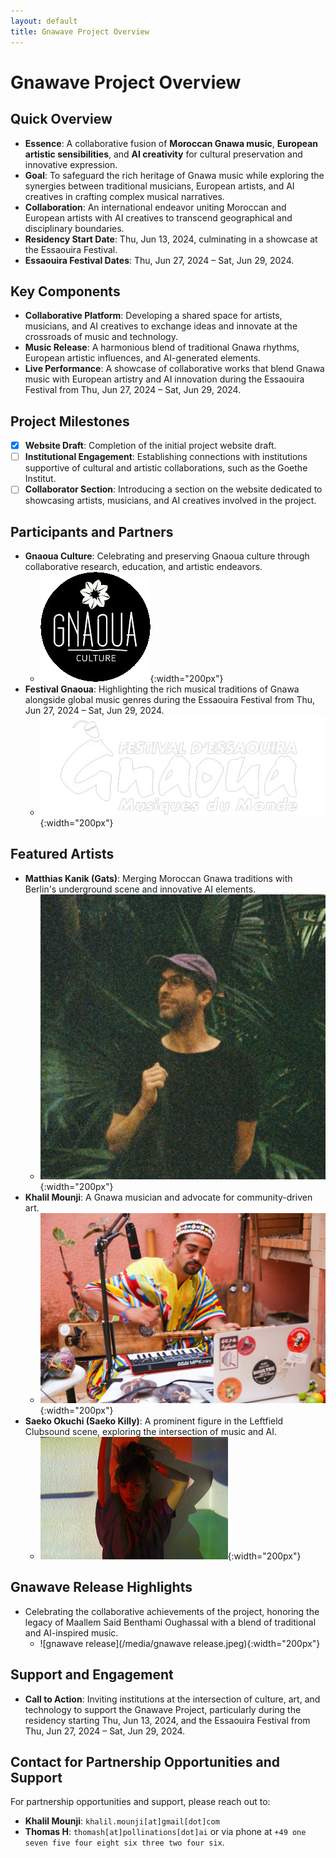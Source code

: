 ```yaml
---
layout: default
title: Gnawave Project Overview
---
```


# **Gnawave Project Overview**

## **Quick Overview**

- **Essence**: A collaborative fusion of **Moroccan Gnawa music**, **European artistic sensibilities**, and **AI creativity** for cultural preservation and innovative expression.
- **Goal**: To safeguard the rich heritage of Gnawa music while exploring the synergies between traditional musicians, European artists, and AI creatives in crafting complex musical narratives.
- **Collaboration**: An international endeavor uniting Moroccan and European artists with AI creatives to transcend geographical and disciplinary boundaries.
- **Residency Start Date**: Thu, Jun 13, 2024, culminating in a showcase at the Essaouira Festival.
- **Essaouira Festival Dates**: Thu, Jun 27, 2024 – Sat, Jun 29, 2024.

## **Key Components**

- **Collaborative Platform**: Developing a shared space for artists, musicians, and AI creatives to exchange ideas and innovate at the crossroads of music and technology.
- **Music Release**: A harmonious blend of traditional Gnawa rhythms, European artistic influences, and AI-generated elements.
- **Live Performance**: A showcase of collaborative works that blend Gnawa music with European artistry and AI innovation during the Essaouira Festival from Thu, Jun 27, 2024 – Sat, Jun 29, 2024.

## **Project Milestones**

- [x] **Website Draft**: Completion of the initial project website draft.
- [ ] **Institutional Engagement**: Establishing connections with institutions supportive of cultural and artistic collaborations, such as the Goethe Institut.
- [ ] **Collaborator Section**: Introducing a section on the website dedicated to showcasing artists, musicians, and AI creatives involved in the project.

## **Participants and Partners**

- **Gnaoua Culture**: Celebrating and preserving Gnaoua culture through collaborative research, education, and artistic endeavors.
  - ![GnaouaCultureLogo](/media/GnaouaCultureLogo.png){:width="200px"}
- **Festival Gnaoua**: Highlighting the rich musical traditions of Gnawa alongside global music genres during the Essaouira Festival from Thu, Jun 27, 2024 – Sat, Jun 29, 2024.
  - ![Festival Gnaoua](/media/gnaoua_festival.png){:width="200px"}

## **Featured Artists**

- **Matthias Kanik (Gats)**: Merging Moroccan Gnawa traditions with Berlin's underground scene and innovative AI elements.
  - ![gats](/media/gats.jpeg){:width="200px"}
- **Khalil Mounji**: A Gnawa musician and advocate for community-driven art.
  - ![Khalil Mounji](/media/khalil.jpeg){:width="200px"}
- **Saeko Okuchi (Saeko Killy)**: A prominent figure in the Leftfield Clubsound scene, exploring the intersection of music and AI.
  - ![Saeko Killy](/media/saekokilly.jpeg){:width="200px"}

## **Gnawave Release Highlights**

- Celebrating the collaborative achievements of the project, honoring the legacy of Maallem Said Benthami Oughassal with a blend of traditional and AI-inspired music.
  - ![gnawave release](/media/gnawave release.jpeg){:width="200px"}

## **Support and Engagement**

- **Call to Action**: Inviting institutions at the intersection of culture, art, and technology to support the Gnawave Project, particularly during the residency starting Thu, Jun 13, 2024, and the Essaouira Festival from Thu, Jun 27, 2024 – Sat, Jun 29, 2024.

## **Contact for Partnership Opportunities and Support**

For partnership opportunities and support, please reach out to:

- **Khalil Mounji**: `khalil.mounji[at]gmail[dot]com`
- **Thomas H**: `thomash[at]pollinations[dot]ai` or via phone at `+49 one seven five four eight six three two four six`.